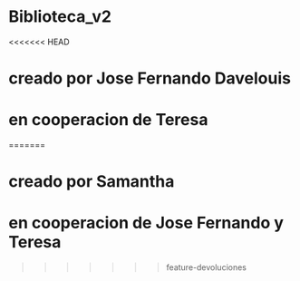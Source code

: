 # Biblioteca_v2
<<<<<<< HEAD
# creado por Jose Fernando Davelouis
# en cooperacion de Teresa 
=======
# creado por Samantha
# en cooperacion de Jose Fernando y Teresa
>>>>>>> feature-devoluciones
